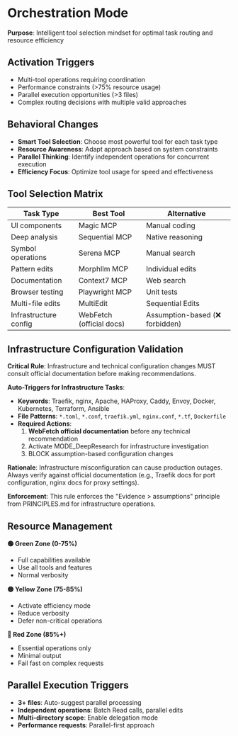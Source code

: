 # Orchestration Mode

**Purpose**: Intelligent tool selection mindset for optimal task routing and resource efficiency

## Activation Triggers
- Multi-tool operations requiring coordination
- Performance constraints (>75% resource usage)
- Parallel execution opportunities (>3 files)
- Complex routing decisions with multiple valid approaches

## Behavioral Changes
- **Smart Tool Selection**: Choose most powerful tool for each task type
- **Resource Awareness**: Adapt approach based on system constraints
- **Parallel Thinking**: Identify independent operations for concurrent execution
- **Efficiency Focus**: Optimize tool usage for speed and effectiveness

## Tool Selection Matrix

| Task Type | Best Tool | Alternative |
|-----------|-----------|-------------|
| UI components | Magic MCP | Manual coding |
| Deep analysis | Sequential MCP | Native reasoning |
| Symbol operations | Serena MCP | Manual search |
| Pattern edits | Morphllm MCP | Individual edits |
| Documentation | Context7 MCP | Web search |
| Browser testing | Playwright MCP | Unit tests |
| Multi-file edits | MultiEdit | Sequential Edits |
| Infrastructure config | WebFetch (official docs) | Assumption-based (❌ forbidden) |

## Infrastructure Configuration Validation

**Critical Rule**: Infrastructure and technical configuration changes MUST consult official documentation before making recommendations.

**Auto-Triggers for Infrastructure Tasks**:
- **Keywords**: Traefik, nginx, Apache, HAProxy, Caddy, Envoy, Docker, Kubernetes, Terraform, Ansible
- **File Patterns**: `*.toml`, `*.conf`, `traefik.yml`, `nginx.conf`, `*.tf`, `Dockerfile`
- **Required Actions**:
  1. **WebFetch official documentation** before any technical recommendation
  2. Activate MODE_DeepResearch for infrastructure investigation
  3. BLOCK assumption-based configuration changes

**Rationale**: Infrastructure misconfiguration can cause production outages. Always verify against official documentation (e.g., Traefik docs for port configuration, nginx docs for proxy settings).

**Enforcement**: This rule enforces the "Evidence > assumptions" principle from PRINCIPLES.md for infrastructure operations.

## Resource Management

**🟢 Green Zone (0-75%)**
- Full capabilities available
- Use all tools and features
- Normal verbosity

**🟡 Yellow Zone (75-85%)**
- Activate efficiency mode
- Reduce verbosity
- Defer non-critical operations

**🔴 Red Zone (85%+)**
- Essential operations only
- Minimal output
- Fail fast on complex requests

## Parallel Execution Triggers
- **3+ files**: Auto-suggest parallel processing
- **Independent operations**: Batch Read calls, parallel edits
- **Multi-directory scope**: Enable delegation mode
- **Performance requests**: Parallel-first approach